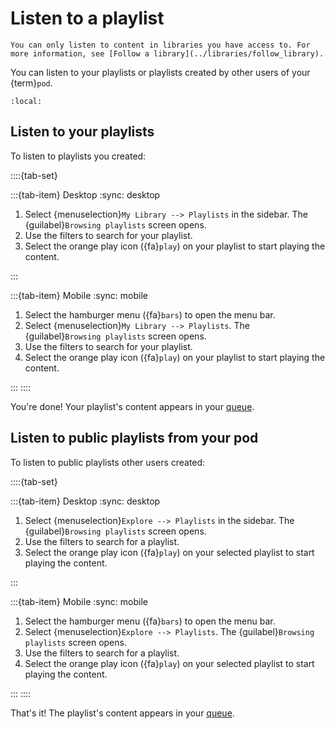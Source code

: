 # Listen to a playlist

```{note}
You can only listen to content in libraries you have access to. For more information, see [Follow a library](../libraries/follow_library).
```

You can listen to your playlists or playlists created by other users of your {term}`pod`.

```{contents}
:local:
```

## Listen to your playlists

To listen to playlists you created:

::::{tab-set}

:::{tab-item} Desktop
:sync: desktop

1. Select {menuselection}`My Library --> Playlists` in the sidebar. The {guilabel}`Browsing playlists` screen opens.
2. Use the filters to search for your playlist.
3. Select the orange play icon ({fa}`play`) on your playlist to start playing the content.

:::

:::{tab-item} Mobile
:sync: mobile

1. Select the hamburger menu ({fa}`bars`) to open the menu bar.
2. Select {menuselection}`My Library --> Playlists`. The {guilabel}`Browsing playlists` screen opens.
3. Use the filters to search for your playlist.
4. Select the orange play icon ({fa}`play`) on your playlist to start playing the content.

:::
::::

You're done! Your playlist's content appears in your [queue](../queue/index.md).

## Listen to public playlists from your pod

To listen to public playlists other users created:

::::{tab-set}

:::{tab-item} Desktop
:sync: desktop

1. Select {menuselection}`Explore --> Playlists` in the sidebar. The {guilabel}`Browsing playlists` screen opens.
2. Use the filters to search for a playlist.
3. Select the orange play icon ({fa}`play`) on your selected playlist to start playing the content.

:::

:::{tab-item} Mobile
:sync: mobile

1. Select the hamburger menu ({fa}`bars`) to open the menu bar.
2. Select {menuselection}`Explore --> Playlists`. The {guilabel}`Browsing playlists` screen opens.
3. Use the filters to search for a playlist.
4. Select the orange play icon ({fa}`play`) on your selected playlist to start playing the content.

:::
::::

That's it! The playlist's content appears in your [queue](../queue/index.md).
